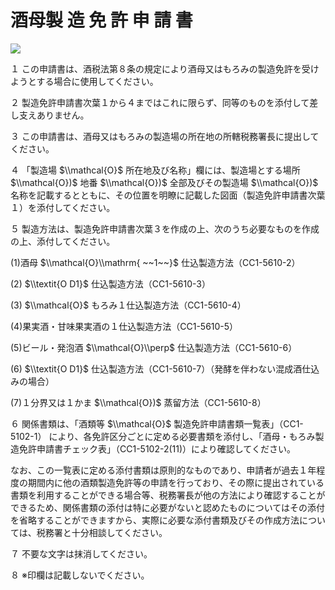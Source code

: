 # 酒母製 造 免 許 申 請 書

![](https://www.nta.go.jp/tmp/4abf3392-41c7-453f-88c8-82efd814ed20/images/a5bf7039e7a2c04969aa423e7028e324626ff6e07155b756ef96cb9465a388e7.jpg)

１ この申請書は、酒税法第８条の規定により酒母又はもろみの製造免許を受けようとする場合に使用してください。

２ 製造免許申請書次葉１から４まではこれに限らず、同等のものを添付して差し支えありません。

３ この申請書は、酒母又はもろみの製造場の所在地の所轄税務署長に提出してください。

４ 「製造場 $\\mathcal{O}$ 所在地及び名称」欄には、製造場とする場所 $\\mathcal{O})$ 地番 $\\mathcal{O})$ 全部及びその製造場 $\\mathcal{O})$ 名称を記載するとともに、その位置を明瞭に記載した図面（製造免許申請書次葉１）を添付してください。

５ 製造方法は、製造免許申請書次葉３を作成の上、次のうち必要なものを作成の上、添付してください。

(1)酒母 $\\mathcal{O}\\mathrm{ ~~1~~}$ 仕込製造方法（CC1-5610-2）

(2) $\\textit{O D1}$ 仕込製造方法（CC1-5610-3）

(3) $\\mathcal{O}$ もろみ１仕込製造方法（CC1-5610-4）

(4)果実酒・甘味果実酒の１仕込製造方法（CC1-5610-5）

(5)ビール・発泡酒 $\\mathcal{O}\\perp$ 仕込製造方法（CC1-5610-6）

(6) $\\textit{O D1}$ 仕込製造方法（CC1-5610-7）（発酵を伴わない混成酒仕込みの場合）

(7)１分界又は１かま $\\mathcal{O})$ 蒸留方法（CC1-5610-8）

６ 関係書類は、「酒類等 $\\mathcal{O}$ 製造免許申請書類一覧表」（CC1-5102-1） により、各免許区分ごとに定める必要書類を添付し、｢酒母・もろみ製造免許申請書チェック表｣（CC1-5102-2(11)）により確認してください。

なお、この一覧表に定める添付書類は原則的なものであり、申請者が過去１年程度の期間内に他の酒類製造免許等の申請を行っており、その際に提出されている書類を利用することができる場合等、税務署長が他の方法により確認することができるため、関係書類の添付は特に必要がないと認めたものについてはその添付を省略することができますから、実際に必要な添付書類及びその作成方法については、税務署と十分相談してください。

７ 不要な文字は抹消してください。

８ ※印欄は記載しないでください。
